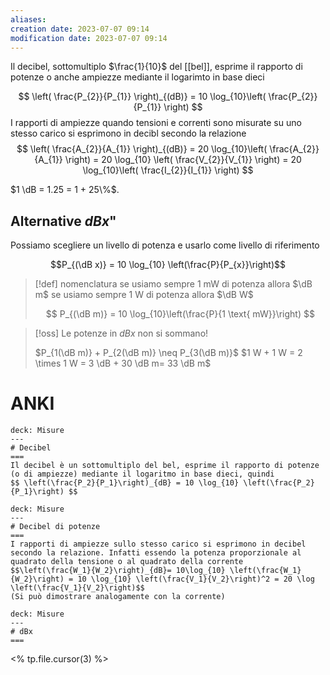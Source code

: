 ```yaml
---
aliases: 
creation date: 2023-07-07 09:14
modification date: 2023-07-07 09:14
---
```


Il decibel, sottomultiplo $\frac{1}{10}$ del [[bel]], esprime il rapporto di potenze o anche ampiezze mediante il logarimto in base dieci


$$ \left( \frac{P_{2}}{P_{1}} \right)_{(dB)} = 10 \log_{10}\left( \frac{P_{2}}{P_{1}} \right) $$
I rapporti di ampiezze quando tensioni e correnti sono misurate su uno stesso carico si esprimono in decibl secondo la relazione
$$ \left( \frac{A_{2}}{A_{1}} \right)_{(dB)} = 20 \log_{10}\left( \frac{A_{2}}{A_{1}} \right) = 20 \log_{10} \left( \frac{V_{2}}{V_{1}} \right) = 20 \log_{10}\left( \frac{I_{2}}{I_{1}} \right) $$

$1 \dB = 1.25 = 1 + 25\%$.

## Alternative $dBx$"
Possiamo scegliere un livello di potenza e usarlo come livello di riferimento

$$P_{(\dB x)} = 10 \log_{10} \left(\frac{P}{P_{x}}\right)$$

> [!def] nomenclatura
> se usiamo sempre 1 mW di potenza allora $\dB m$
> se usiamo sempre 1 W di potenza allora $\dB W$
> 
>$$ P_{(\dB m)} = 10 \log_{10}\left(\frac{P}{1 \text{ mW}}\right) $$


>[!oss]
>Le potenze in $dBx$ non si sommano!
>
>$P_{1(\dB m)} + P_{2(\dB m)} \neq P_{3(\dB m)}$
>$1 W + 1 W = 2 \times 1 W = 3 \dB + 30 \dB m= 33 \dB m$


# ANKI

```anki
deck: Misure
---
# Decibel
===
Il decibel è un sottomultiplo del bel, esprime il rapporto di potenze (o di ampiezze) mediante il logaritmo in base dieci, quindi
$$ \left(\frac{P_2}{P_1}\right)_{dB} = 10 \log_{10} \left(\frac{P_2}{P_1}\right) $$

```


```anki
deck: Misure
---
# Decibel di potenze
===
I rapporti di ampiezze sullo stesso carico si esprimono in decibel secondo la relazione. Infatti essendo la potenza proporzionale al quadrato della tensione o al quadrato della corrente
$$\left(\frac{W_1}{W_2}\right)_{dB}= 10\log_{10} \left(\frac{W_1}{W_2}\right) = 10 \log_{10} \left(\frac{V_1}{V_2}\right)^2 = 20 \log \left(\frac{V_1}{V_2}\right)$$
(Si può dimostrare analogamente con la corrente)
```


```anki
deck: Misure
---
# dBx
===

```
<% tp.file.cursor(3) %>